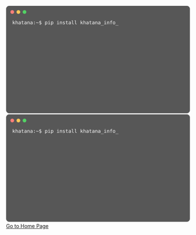 ![Animated SVG](animation.svg)
<img src="animation.svg" alt="Animation SVG">
<a href="animation.svg">Go to Home Page</a>
